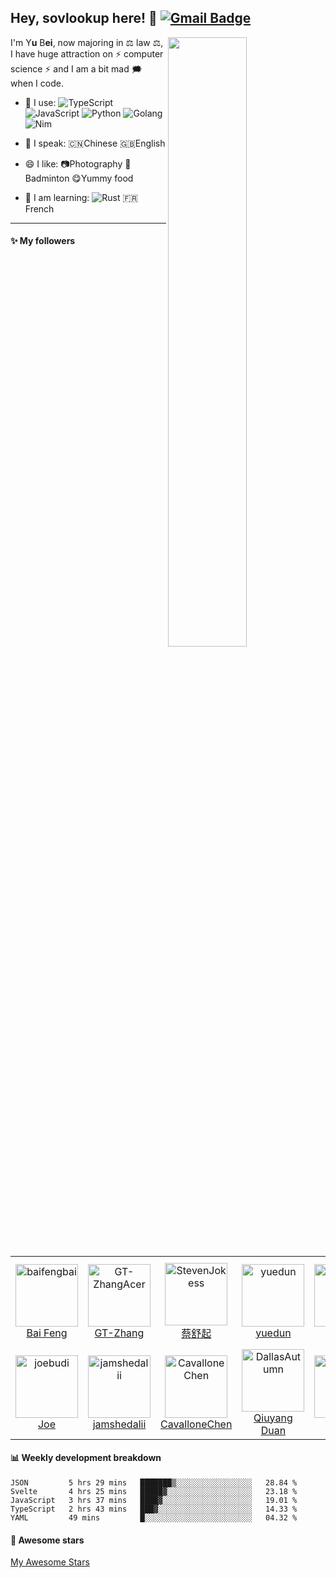 
## Hey, sovlookup here! :wave:   [![Gmail Badge](https://img.shields.io/badge/-gonorth@qq.com-c14438?style=plastic&logo=Gmail&logoColor=white&link=mailto:gonorth@qq.com)](mailto:gonorth@qq.com)


<img align="right" width="50%" src="https://github-readme-stats.vercel.app/api?username=sovlookup&theme=dark&show_icons=true">

I'm Y**u** B**ei**, now majoring in ⚖️ law ⚖️, I have huge attraction on ⚡ computer science ⚡ and I am a bit mad 🗯️ when I code.

- 🚀 I use:
  ![TypeScript](https://img.shields.io/badge/-TypeScript-blue?style=plastic&logo=typescript)
  ![JavaScript](https://img.shields.io/badge/-JavaScript-black?style=plastic&logo=javascript)
  ![Python](https://img.shields.io/badge/-Python-8fcfd1?style=plastic&logo=Python)
  ![Golang](https://img.shields.io/badge/-Golang-blue?style=plastic&logo=Go)
  ![Nim](https://img.shields.io/badge/-Nim-yellow?style=plastic&logo=nim)
 
- 💬 I speak:
  🇨🇳Chinese 🇬🇧English

- 😄 I like:
  📷Photography
  🏸Badminton
  😋Yummy food

- 📖 I am learning:
  ![Rust](https://img.shields.io/badge/-Rust-pink?style=plastic&logo=Rust)
  🇫🇷French
  
---
  
#### :sparkles: My followers

<!--START_SECTION:top-followers-->
<table>
  <tr>
    <td align="center">
      <a href="https://github.com/baifengbai">
        <img src="https://avatars2.githubusercontent.com/u/17536662" width="100px;" alt="baifengbai"/>
      </a>
      <br />
      <a href="https://github.com/baifengbai">Bai Feng</a>
    </td>
    <td align="center">
      <a href="https://github.com/GT-ZhangAcer">
        <img src="https://avatars2.githubusercontent.com/u/46156734" width="100px;" alt="GT-ZhangAcer"/>
      </a>
      <br />
      <a href="https://github.com/GT-ZhangAcer">GT-Zhang</a>
    </td>
    <td align="center">
      <a href="https://github.com/StevenJokess">
        <img src="https://avatars2.githubusercontent.com/u/71307974" width="100px;" alt="StevenJokess"/>
      </a>
      <br />
      <a href="https://github.com/StevenJokess">蔡舒起</a>
    </td>
    <td align="center">
      <a href="https://github.com/yuedun">
        <img src="https://avatars2.githubusercontent.com/u/7362116" width="100px;" alt="yuedun"/>
      </a>
      <br />
      <a href="https://github.com/yuedun">yuedun</a>
    </td>
    <td align="center">
      <a href="https://github.com/hamidnn">
        <img src="https://avatars2.githubusercontent.com/u/84021980" width="100px;" alt="hamidnn"/>
      </a>
      <br />
      <a href="https://github.com/hamidnn">hamidnn</a>
    </td>
    <td align="center">
      <a href="https://github.com/thomas-yanxin">
        <img src="https://avatars2.githubusercontent.com/u/58030051" width="100px;" alt="thomas-yanxin"/>
      </a>
      <br />
      <a href="https://github.com/thomas-yanxin">thomas-yanxin</a>
    </td>
    <td align="center">
      <a href="https://github.com/fluffyrita">
        <img src="https://avatars2.githubusercontent.com/u/59192498" width="100px;" alt="fluffyrita"/>
      </a>
      <br />
      <a href="https://github.com/fluffyrita">Rita XU</a>
    </td>
  </tr>
  <tr>
    <td align="center">
      <a href="https://github.com/joebudi">
        <img src="https://avatars2.githubusercontent.com/u/49767913" width="100px;" alt="joebudi"/>
      </a>
      <br />
      <a href="https://github.com/joebudi">Joe</a>
    </td>
    <td align="center">
      <a href="https://github.com/jamshedalii">
        <img src="https://avatars2.githubusercontent.com/u/71660579" width="100px;" alt="jamshedalii"/>
      </a>
      <br />
      <a href="https://github.com/jamshedalii">jamshedalii</a>
    </td>
    <td align="center">
      <a href="https://github.com/CavalloneChen">
        <img src="https://avatars2.githubusercontent.com/u/28266566" width="100px;" alt="CavalloneChen"/>
      </a>
      <br />
      <a href="https://github.com/CavalloneChen">CavalloneChen</a>
    </td>
    <td align="center">
      <a href="https://github.com/DallasAutumn">
        <img src="https://avatars2.githubusercontent.com/u/34374626" width="100px;" alt="DallasAutumn"/>
      </a>
      <br />
      <a href="https://github.com/DallasAutumn">Qiuyang Duan</a>
    </td>
    <td align="center">
      <a href="https://github.com/yokymia">
        <img src="https://avatars2.githubusercontent.com/u/49587758" width="100px;" alt="yokymia"/>
      </a>
      <br />
      <a href="https://github.com/yokymia">yokymia</a>
    </td>
    <td align="center">
      <a href="https://github.com/xiluowei0">
        <img src="https://avatars2.githubusercontent.com/u/66123059" width="100px;" alt="xiluowei0"/>
      </a>
      <br />
      <a href="https://github.com/xiluowei0">WUJI</a>
    </td>
    <td align="center">
      <a href="https://github.com/shadow-zed">
        <img src="https://avatars2.githubusercontent.com/u/66454164" width="100px;" alt="shadow-zed"/>
      </a>
      <br />
      <a href="https://github.com/shadow-zed">shadow-zed</a>
    </td>
  </tr>
</table>
<!--END_SECTION:top-followers-->

#### :bar_chart: Weekly development breakdown

<!--START_SECTION:waka-->
```text
JSON         5 hrs 29 mins   ███████▒░░░░░░░░░░░░░░░░░   28.84 % 
Svelte       4 hrs 25 mins   █████▓░░░░░░░░░░░░░░░░░░░   23.18 % 
JavaScript   3 hrs 37 mins   ████▓░░░░░░░░░░░░░░░░░░░░   19.01 % 
TypeScript   2 hrs 43 mins   ███▓░░░░░░░░░░░░░░░░░░░░░   14.33 % 
YAML         49 mins         █░░░░░░░░░░░░░░░░░░░░░░░░   04.32 % 
```
<!--END_SECTION:waka-->

#### :star2: Awesome stars

[My Awesome Stars](AWESOME-STARS.md)

